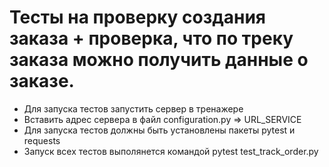 # Тесты на проверку создания заказа + проверка, что по треку заказа можно получить данные о заказе.
- Для запуска тестов запустить сервер в тренажере
- Вставить адрес сервера в файл configuration.py => URL_SERVICE
- Для запуска тестов должны быть установлены пакеты pytest и requests
- Запуск всех тестов выполянется командой pytest test_track_order.py
